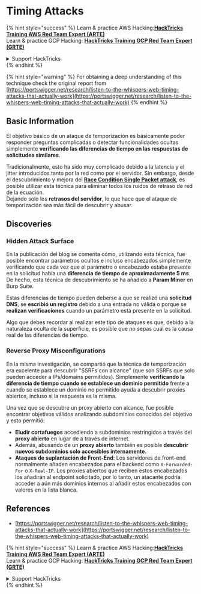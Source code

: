 # Timing Attacks

{% hint style="success" %}
Learn & practice AWS Hacking:<img src="../.gitbook/assets/arte.png" alt="" data-size="line">[**HackTricks Training AWS Red Team Expert (ARTE)**](https://training.hacktricks.xyz/courses/arte)<img src="../.gitbook/assets/arte.png" alt="" data-size="line">\
Learn & practice GCP Hacking: <img src="../.gitbook/assets/grte.png" alt="" data-size="line">[**HackTricks Training GCP Red Team Expert (GRTE)**<img src="../.gitbook/assets/grte.png" alt="" data-size="line">](https://training.hacktricks.xyz/courses/grte)

<details>

<summary>Support HackTricks</summary>

* Check the [**subscription plans**](https://github.com/sponsors/carlospolop)!
* **Join the** 💬 [**Discord group**](https://discord.gg/hRep4RUj7f) or the [**telegram group**](https://t.me/peass) or **follow** us on **Twitter** 🐦 [**@hacktricks\_live**](https://twitter.com/hacktricks\_live)**.**
* **Share hacking tricks by submitting PRs to the** [**HackTricks**](https://github.com/carlospolop/hacktricks) and [**HackTricks Cloud**](https://github.com/carlospolop/hacktricks-cloud) github repos.

</details>
{% endhint %}

{% hint style="warning" %}
For obtaining a deep understanding of this technique check the original report from [https://portswigger.net/research/listen-to-the-whispers-web-timing-attacks-that-actually-work](https://portswigger.net/research/listen-to-the-whispers-web-timing-attacks-that-actually-work)
{% endhint %}

## Basic Information

El objetivo básico de un ataque de temporización es básicamente poder responder preguntas complicadas o detectar funcionalidades ocultas simplemente **verificando las diferencias de tiempo en las respuestas de solicitudes similares**.

Tradicionalmente, esto ha sido muy complicado debido a la latencia y el jitter introducidos tanto por la red como por el servidor. Sin embargo, desde el descubrimiento y mejora del [**Race Condition Single Packet attack**](race-condition.md#http-2-single-packet-attack-vs.-http-1.1-last-byte-synchronization), es posible utilizar esta técnica para eliminar todos los ruidos de retraso de red de la ecuación.\
Dejando solo los **retrasos del servidor**, lo que hace que el ataque de temporización sea más fácil de descubrir y abusar.

## Discoveries

### Hidden Attack Surface

En la publicación del blog se comenta cómo, utilizando esta técnica, fue posible encontrar parámetros ocultos e incluso encabezados simplemente verificando que cada vez que el parámetro o encabezado estaba presente en la solicitud había una **diferencia de tiempo de aproximadamente 5 ms**. De hecho, esta técnica de descubrimiento se ha añadido a **Param Miner** en Burp Suite.

Estas diferencias de tiempo pueden deberse a que se realizó una **solicitud DNS**, se **escribió un registro** debido a una entrada no válida o porque se **realizan verificaciones** cuando un parámetro está presente en la solicitud.

Algo que debes recordar al realizar este tipo de ataques es que, debido a la naturaleza oculta de la superficie, es posible que no sepas cuál es la causa real de las diferencias de tiempo.

### Reverse Proxy Misconfigurations

En la misma investigación, se compartió que la técnica de temporización era excelente para descubrir "SSRFs con alcance" (que son SSRFs que solo pueden acceder a IPs/domains permitidos). Simplemente **verificando la diferencia de tiempo cuando se establece un dominio permitido** frente a cuando se establece un dominio no permitido ayuda a descubrir proxies abiertos, incluso si la respuesta es la misma.

Una vez que se descubre un proxy abierto con alcance, fue posible encontrar objetivos válidos analizando subdominios conocidos del objetivo y esto permitió:

* **Eludir cortafuegos** accediendo a subdominios restringidos a través del **proxy abierto** en lugar de a través de internet.
* Además, abusando de un **proxy abierto** también es posible **descubrir nuevos subdominios solo accesibles internamente.**
* **Ataques de suplantación de Front-End**: Los servidores de front-end normalmente añaden encabezados para el backend como `X-Forwarded-For` o `X-Real-IP`. Los proxies abiertos que reciben estos encabezados los añadirán al endpoint solicitado, por lo tanto, un atacante podría acceder a aún más dominios internos al añadir estos encabezados con valores en la lista blanca.

## References

* [https://portswigger.net/research/listen-to-the-whispers-web-timing-attacks-that-actually-work](https://portswigger.net/research/listen-to-the-whispers-web-timing-attacks-that-actually-work)

{% hint style="success" %}
Learn & practice AWS Hacking:<img src="../.gitbook/assets/arte.png" alt="" data-size="line">[**HackTricks Training AWS Red Team Expert (ARTE)**](https://training.hacktricks.xyz/courses/arte)<img src="../.gitbook/assets/arte.png" alt="" data-size="line">\
Learn & practice GCP Hacking: <img src="../.gitbook/assets/grte.png" alt="" data-size="line">[**HackTricks Training GCP Red Team Expert (GRTE)**<img src="../.gitbook/assets/grte.png" alt="" data-size="line">](https://training.hacktricks.xyz/courses/grte)

<details>

<summary>Support HackTricks</summary>

* Check the [**subscription plans**](https://github.com/sponsors/carlospolop)!
* **Join the** 💬 [**Discord group**](https://discord.gg/hRep4RUj7f) or the [**telegram group**](https://t.me/peass) or **follow** us on **Twitter** 🐦 [**@hacktricks\_live**](https://twitter.com/hacktricks\_live)**.**
* **Share hacking tricks by submitting PRs to the** [**HackTricks**](https://github.com/carlospolop/hacktricks) and [**HackTricks Cloud**](https://github.com/carlospolop/hacktricks-cloud) github repos.

</details>
{% endhint %}
